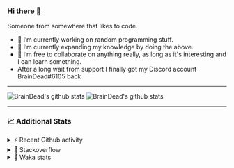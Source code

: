 ### Hi there 👋

Someone from somewhere that likes to code.

- 🔭 I’m currently working on random programming stuff.
- 🌱 I’m currently expanding my knowledge by doing the above.
- 👯 I’m free to collaborate on anything really, as long as it's interesting and I can learn something.
- After a long wait from support I finally got my Discord account BrainDead#6105 back
<hr>


<img alt="BrainDead's github stats" align="left" src="https://github-readme-stats.vercel.app/api?username=albertopoljak&count_private=true&show_icons=true&theme=radical&hide_border=true"/>
<img alt="BrainDead's github stats" align="left" src="https://github-readme-stats.vercel.app/api/top-langs/?username=albertopoljak&layout=compact&theme=radical&hide_border=true&card_width=250"/>
<br clear="left"/>

<hr>

### 📈 Additional Stats

<details>
  <summary>⚡ Recent Github activity</summary>
  <br/>

  <!--START_SECTION:activity-->
1. 🗣 Commented on [#158](https://github.com/Tortoise-Community/Tortoise-BOT/issues/158) in [Tortoise-Community/Tortoise-BOT](https://github.com/Tortoise-Community/Tortoise-BOT)
2. 🗣 Commented on [#32](https://github.com/albertopoljak/Licensy/issues/32) in [albertopoljak/Licensy](https://github.com/albertopoljak/Licensy)
3. ❗️ Closed issue [#31](https://github.com/albertopoljak/Licensy/issues/31) in [albertopoljak/Licensy](https://github.com/albertopoljak/Licensy)
4. ❌ Closed PR [#23](https://github.com/albertopoljak/Licensy/pull/23) in [albertopoljak/Licensy](https://github.com/albertopoljak/Licensy)
5. ❌ Closed PR [#19](https://github.com/albertopoljak/Licensy/pull/19) in [albertopoljak/Licensy](https://github.com/albertopoljak/Licensy)
  <!--END_SECTION:activity-->
</details>

<details>
  <summary>👀 Stackoverflow</summary>

  [![Omid Nikrah StackOverflow](https://github-readme-stackoverflow.vercel.app/?userID=11311072&theme=dark)](https://stackoverflow.com/users/11311072/braindead)

</details>

<details>
  <summary>🤖 Waka stats</summary>
  <br/>

  <!--START_SECTION:waka-->
![Profile Views](http://img.shields.io/badge/Profile%20Views-1-blue)

![Lines of code](https://img.shields.io/badge/From%20Hello%20World%20I%27ve%20Written-272654%20lines%20of%20code-blue)

**🐱 My Github Data** 

> 🏆 725 Contributions in the Year 2021
 > 
> 📦 148.8 kB Used in Github's Storage 
 > 
> 💼 Opted to Hire
 > 
> 📜 33 Public Repositories 
 > 
> 🔑 8 Private Repositories  
 > 
**I'm an Early 🐤** 

```text
🌞 Morning    150 commits    █████░░░░░░░░░░░░░░░░░░░░   19.74% 
🌆 Daytime    298 commits    █████████░░░░░░░░░░░░░░░░   39.21% 
🌃 Evening    213 commits    ███████░░░░░░░░░░░░░░░░░░   28.03% 
🌙 Night      99 commits     ███░░░░░░░░░░░░░░░░░░░░░░   13.03%

```
📅 **I'm Most Productive on Tuesday** 

```text
Monday       113 commits    ███░░░░░░░░░░░░░░░░░░░░░░   14.87% 
Tuesday      153 commits    █████░░░░░░░░░░░░░░░░░░░░   20.13% 
Wednesday    144 commits    ████░░░░░░░░░░░░░░░░░░░░░   18.95% 
Thursday     129 commits    ████░░░░░░░░░░░░░░░░░░░░░   16.97% 
Friday       83 commits     ██░░░░░░░░░░░░░░░░░░░░░░░   10.92% 
Saturday     61 commits     ██░░░░░░░░░░░░░░░░░░░░░░░   8.03% 
Sunday       77 commits     ██░░░░░░░░░░░░░░░░░░░░░░░   10.13%

```


📊 **This Week I Spent My Time On** 

```text
💬 Programming Languages: 
Python                   11 hrs 26 mins      ██████████░░░░░░░░░░░░░░░   42.43% 
XML                      10 hrs 44 mins      ██████████░░░░░░░░░░░░░░░   39.79% 
textmate                 1 hr 38 mins        █░░░░░░░░░░░░░░░░░░░░░░░░   6.09% 
Gettext Catalog          1 hr 34 mins        █░░░░░░░░░░░░░░░░░░░░░░░░   5.81% 
CSV file                 50 mins             ░░░░░░░░░░░░░░░░░░░░░░░░░   3.12%

🐱‍💻 Projects: 
odoo_14                  26 hrs 24 mins      ████████████████████████░   97.89% 
culjak                   18 mins             ░░░░░░░░░░░░░░░░░░░░░░░░░   1.14% 
advent_of_code_2021      15 mins             ░░░░░░░░░░░░░░░░░░░░░░░░░   0.95% 
Unknown Project          0 secs              ░░░░░░░░░░░░░░░░░░░░░░░░░   0.01% 
knauf_custom_addons      0 secs              ░░░░░░░░░░░░░░░░░░░░░░░░░   0.0%

💻 Operating System: 
Linux                    26 hrs 58 mins      █████████████████████████   100.0%

```

**I Mostly Code in Python** 

```text
Python                   29 repos            ███████████████████░░░░░░   78.38% 
Java                     4 repos             ██░░░░░░░░░░░░░░░░░░░░░░░   10.81% 
HTML                     2 repos             █░░░░░░░░░░░░░░░░░░░░░░░░   5.41% 
TypeScript               1 repo              ░░░░░░░░░░░░░░░░░░░░░░░░░   2.7% 
JavaScript               1 repo              ░░░░░░░░░░░░░░░░░░░░░░░░░   2.7%

```



 Last Updated on 12/12/2021
<!--END_SECTION:waka-->
</details>

